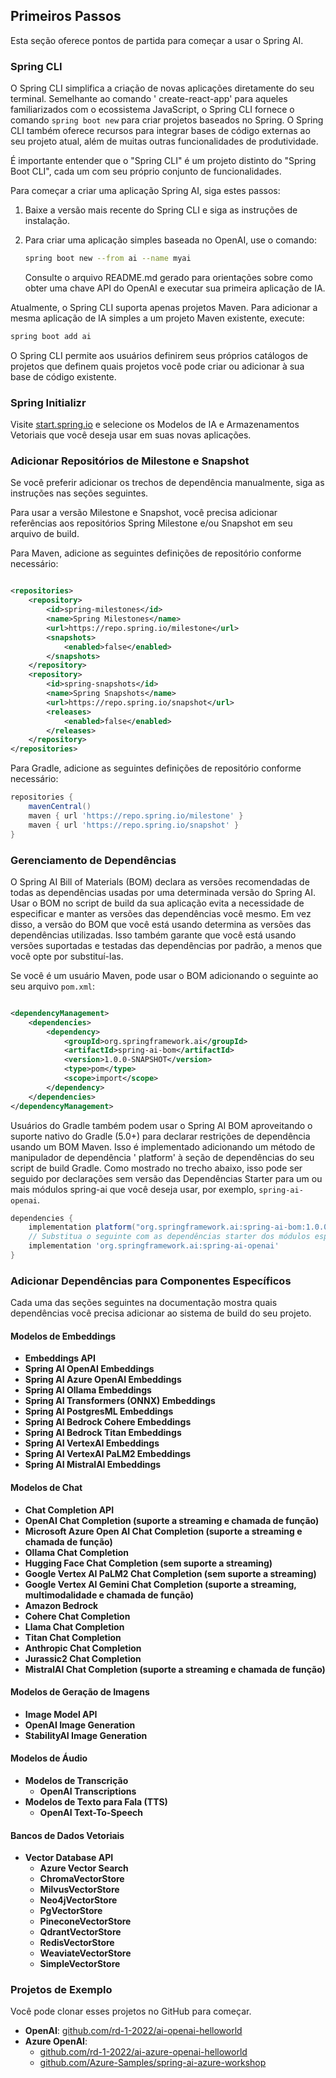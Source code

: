 ## Primeiros Passos

Esta seção oferece pontos de partida para começar a usar o Spring AI.

### Spring CLI

O Spring CLI simplifica a criação de novas aplicações diretamente do seu terminal. Semelhante ao comando '
create-react-app' para aqueles familiarizados com o ecossistema JavaScript, o Spring CLI fornece o
comando `spring boot new` para criar projetos baseados no Spring. O Spring CLI também oferece recursos para integrar
bases de código externas ao seu projeto atual, além de muitas outras funcionalidades de produtividade.

É importante entender que o "Spring CLI" é um projeto distinto do "Spring Boot CLI", cada um com seu próprio conjunto de
funcionalidades.

Para começar a criar uma aplicação Spring AI, siga estes passos:

1. Baixe a versão mais recente do Spring CLI e siga as instruções de instalação.
2. Para criar uma aplicação simples baseada no OpenAI, use o comando:

   ```bash
   spring boot new --from ai --name myai
   ```

   Consulte o arquivo README.md gerado para orientações sobre como obter uma chave API do OpenAI e executar sua primeira
   aplicação de IA.

Atualmente, o Spring CLI suporta apenas projetos Maven. Para adicionar a mesma aplicação de IA simples a um projeto
Maven existente, execute:

```bash
spring boot add ai
```

O Spring CLI permite aos usuários definirem seus próprios catálogos de projetos que definem quais projetos você pode
criar ou adicionar à sua base de código existente.

### Spring Initializr

Visite [start.spring.io](https://start.spring.io) e selecione os Modelos de IA e Armazenamentos Vetoriais que você
deseja usar em suas novas aplicações.

### Adicionar Repositórios de Milestone e Snapshot

Se você preferir adicionar os trechos de dependência manualmente, siga as instruções nas seções seguintes.

Para usar a versão Milestone e Snapshot, você precisa adicionar referências aos repositórios Spring Milestone e/ou
Snapshot em seu arquivo de build.

Para Maven, adicione as seguintes definições de repositório conforme necessário:

```xml

<repositories>
    <repository>
        <id>spring-milestones</id>
        <name>Spring Milestones</name>
        <url>https://repo.spring.io/milestone</url>
        <snapshots>
            <enabled>false</enabled>
        </snapshots>
    </repository>
    <repository>
        <id>spring-snapshots</id>
        <name>Spring Snapshots</name>
        <url>https://repo.spring.io/snapshot</url>
        <releases>
            <enabled>false</enabled>
        </releases>
    </repository>
</repositories>
```

Para Gradle, adicione as seguintes definições de repositório conforme necessário:

```groovy
repositories {
    mavenCentral()
    maven { url 'https://repo.spring.io/milestone' }
    maven { url 'https://repo.spring.io/snapshot' }
}
```

### Gerenciamento de Dependências

O Spring AI Bill of Materials (BOM) declara as versões recomendadas de todas as dependências usadas por uma determinada
versão do Spring AI. Usar o BOM no script de build da sua aplicação evita a necessidade de especificar e manter as
versões das dependências você mesmo. Em vez disso, a versão do BOM que você está usando determina as versões das
dependências utilizadas. Isso também garante que você está usando versões suportadas e testadas das dependências por
padrão, a menos que você opte por substituí-las.

Se você é um usuário Maven, pode usar o BOM adicionando o seguinte ao seu arquivo `pom.xml`:

```xml

<dependencyManagement>
    <dependencies>
        <dependency>
            <groupId>org.springframework.ai</groupId>
            <artifactId>spring-ai-bom</artifactId>
            <version>1.0.0-SNAPSHOT</version>
            <type>pom</type>
            <scope>import</scope>
        </dependency>
    </dependencies>
</dependencyManagement>
```

Usuários do Gradle também podem usar o Spring AI BOM aproveitando o suporte nativo do Gradle (5.0+) para declarar
restrições de dependência usando um BOM Maven. Isso é implementado adicionando um método de manipulador de dependência '
platform' à seção de dependências do seu script de build Gradle. Como mostrado no trecho abaixo, isso pode ser seguido
por declarações sem versão das Dependências Starter para um ou mais módulos spring-ai que você deseja usar, por
exemplo, `spring-ai-openai`.

```groovy
dependencies {
    implementation platform("org.springframework.ai:spring-ai-bom:1.0.0-SNAPSHOT")
    // Substitua o seguinte com as dependências starter dos módulos específicos que você deseja usar
    implementation 'org.springframework.ai:spring-ai-openai'
}
```

### Adicionar Dependências para Componentes Específicos

Cada uma das seções seguintes na documentação mostra quais dependências você precisa adicionar ao sistema de build do
seu projeto.

#### Modelos de Embeddings

- **Embeddings API**
- **Spring AI OpenAI Embeddings**
- **Spring AI Azure OpenAI Embeddings**
- **Spring AI Ollama Embeddings**
- **Spring AI Transformers (ONNX) Embeddings**
- **Spring AI PostgresML Embeddings**
- **Spring AI Bedrock Cohere Embeddings**
- **Spring AI Bedrock Titan Embeddings**
- **Spring AI VertexAI Embeddings**
- **Spring AI VertexAI PaLM2 Embeddings**
- **Spring AI MistralAI Embeddings**

#### Modelos de Chat

- **Chat Completion API**
- **OpenAI Chat Completion (suporte a streaming e chamada de função)**
- **Microsoft Azure Open AI Chat Completion (suporte a streaming e chamada de função)**
- **Ollama Chat Completion**
- **Hugging Face Chat Completion (sem suporte a streaming)**
- **Google Vertex AI PaLM2 Chat Completion (sem suporte a streaming)**
- **Google Vertex AI Gemini Chat Completion (suporte a streaming, multimodalidade e chamada de função)**
- **Amazon Bedrock**
- **Cohere Chat Completion**
- **Llama Chat Completion**
- **Titan Chat Completion**
- **Anthropic Chat Completion**
- **Jurassic2 Chat Completion**
- **MistralAI Chat Completion (suporte a streaming e chamada de função)**

#### Modelos de Geração de Imagens

- **Image Model API**
- **OpenAI Image Generation**
- **StabilityAI Image Generation**

#### Modelos de Áudio

- **Modelos de Transcrição**
    - **OpenAI Transcriptions**
- **Modelos de Texto para Fala (TTS)**
    - **OpenAI Text-To-Speech**

#### Bancos de Dados Vetoriais

- **Vector Database API**
    - **Azure Vector Search**
    - **ChromaVectorStore**
    - **MilvusVectorStore**
    - **Neo4jVectorStore**
    - **PgVectorStore**
    - **PineconeVectorStore**
    - **QdrantVectorStore**
    - **RedisVectorStore**
    - **WeaviateVectorStore**
    - **SimpleVectorStore**

### Projetos de Exemplo

Você pode clonar esses projetos no GitHub para começar.

- **OpenAI**: [github.com/rd-1-2022/ai-openai-helloworld](https://github.com/rd-1-2022/ai-openai-helloworld)
- **Azure OpenAI**:
    - [github.com/rd-1-2022/ai-azure-openai-helloworld](https://github.com/rd-1-2022/ai-azure-openai-helloworld)
    - [github.com/Azure-Samples/spring-ai-azure-workshop](https://github.com/Azure-Samples/spring-ai-azure-workshop)